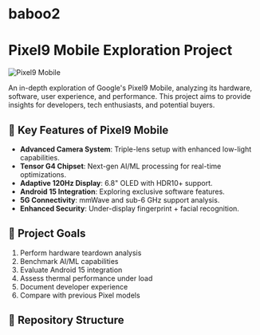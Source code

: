 # baboo2
# Pixel9 Mobile Exploration Project

![Pixel9 Mobile](https://example.com/pixel9-image.jpg) <!-- Replace with actual image URL -->

An in-depth exploration of Google's Pixel9 Mobile, analyzing its hardware, software, user experience, and performance. This project aims to provide insights for developers, tech enthusiasts, and potential buyers.

## 📱 Key Features of Pixel9 Mobile
- **Advanced Camera System**: Triple-lens setup with enhanced low-light capabilities.
- **Tensor G4 Chipset**: Next-gen AI/ML processing for real-time optimizations.
- **Adaptive 120Hz Display**: 6.8" OLED with HDR10+ support.
- **Android 15 Integration**: Exploring exclusive software features.
- **5G Connectivity**: mmWave and sub-6 GHz support analysis.
- **Enhanced Security**: Under-display fingerprint + facial recognition.

## 🎯 Project Goals
1. Perform hardware teardown analysis
2. Benchmark AI/ML capabilities
3. Evaluate Android 15 integration
4. Assess thermal performance under load
5. Document developer experience
6. Compare with previous Pixel models

## 📂 Repository Structure
